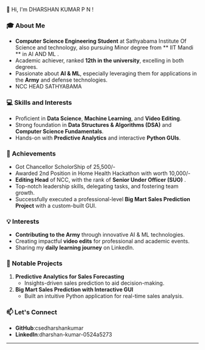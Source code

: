 
 👋 Hi, I'm DHARSHAN KUMAR P N !

### 🎓 About Me  
- **Computer Science Engineering Student** at Sathyabama Institute Of Science and technology, also pursuing Minor degree from ** IIT Mandi ** in AI AND ML .  
- Academic achiever, ranked **12th in the university**, excelling in both degrees.  
- Passionate about **AI & ML**, especially leveraging them for applications in the **Army** and defense technologies.
- NCC HEAD SATHYABAMA

### 💻 Skills and Interests  
- Proficient in **Data Science**, **Machine Learning**, and **Video Editing**.  
- Strong foundation in **Data Structures & Algorithms (DSA)** and **Computer Science Fundamentals**.  
- Hands-on with **Predictive Analytics** and interactive **Python GUIs**.  

### 🚀 Achievements  
- Got Chancellor ScholorShip of 25,500/-
- Awarded 2nd Position in Home Health Hackathon with worth 10,000/-
- **Editing Head** of NCC, with the rank of **Senior Under Officer (SUO)** .  
- Top-notch leadership skills, delegating tasks, and fostering team growth.  
- Successfully executed a professional-level **Big Mart Sales Prediction Project** with a custom-built GUI.

### 💡 Interests  
- **Contributing to the Army** through innovative AI & ML technologies.  
- Creating impactful **video edits** for professional and academic events.  
- Sharing my **daily learning journey** on LinkedIn.  

### 📂 Notable Projects  
1. **Predictive Analytics for Sales Forecasting**  
   - Insights-driven sales prediction to aid decision-making.  
2. **Big Mart Sales Prediction with Interactive GUI**  
   - Built an intuitive Python application for real-time sales analysis.  

### 📫 Let's Connect  
- **GitHub**:csedharshankumar 
- **LinkedIn**:dharshan-kumar-0524a5273  

---
